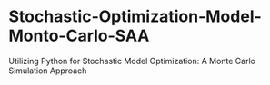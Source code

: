 # Stochastic-Optimization-Model-Monto-Carlo-SAA
Utilizing Python for Stochastic Model Optimization: A Monte Carlo Simulation Approach
